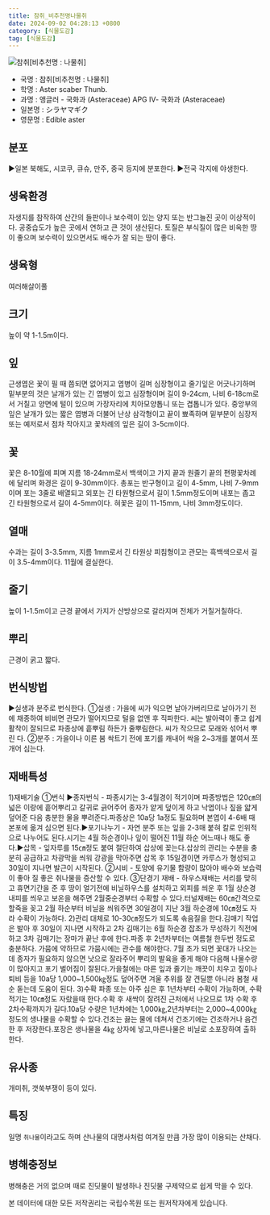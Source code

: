 ```yaml
---
title: 참취_비추천명나물취
date: 2024-09-02 04:28:13 +0800
category: [식물도감]
tag: [식물도감]
---
```




![참취[비추천명 : 나물취]](/fileUpload/plants/basic/Compositae/Aster/8061/1_th2.JPG)
- 국명 : 참취[비추천명 : 나물취]
- 학명 : Aster scaber Thunb.
- 과명 : 앵글러 - 국화과 (Asteraceae) APG Ⅳ- 국화과 (Asteraceae)
- 일본명 : シラヤマギク
- 영문명 : Edible aster


## 분포
▶일본 북해도, 시코쿠, 큐슈, 만주, 중국 등지에 분포한다.▶전국 각지에 야생한다.
## 생육환경
자생지를 참작하여 산간의 들판이나 보수력이 있는 양지 또는 반그늘진 곳이 이상적이다. 공중습도가 높은 곳에서 연하고 큰 것이 생산된다. 토질은 부식질이 많은 비옥한 땅이 좋으며 보수력이 있으면서도 배수가 잘 되는 땅이 좋다.
## 생육형
여러해살이풀 
## 크기
높이 약 1-1.5m이다.
## 잎
근생엽은 꽃이 필 때 쯤되면 없어지고 엽병이 길며 심장형이고 줄기잎은 어긋나기하며 밑부분의 것은 날개가 있는 긴 엽병이 있고 심장형이며 길이 9-24cm, 나비 6-18cm로서 거칠고 양면에 털이 있으며 가장자리에 치아모양톱니 또는 겹톱니가 있다. 중앙부의 잎은 날개가 있는 짧은 엽병과 더불어 난상 삼각형이고 끝이 뾰족하며 밑부분이 심장저 또는 예저로서 점차 작아지고 꽃차례의 잎은 길이 3-5cm이다.
## 꽃
꽃은 8-10월에 피며 지름 18-24mm로서 백색이고 가지 끝과 원줄기 끝의 편평꽃차례에 달리며 화경은 길이 9-30mm이다. 총포는 반구형이고 길이 4-5mm, 나비 7-9mm이며 포는 3줄로 배열되고 외포는 긴 타원형으로서 길이 1.5mm정도이며 내포는 좁고 긴 타원형으로서 길이 4-5mm이다. 혀꽃은 길이 11-15mm, 나비 3mm정도이다.
## 열매
수과는 길이 3-3.5mm, 지름 1mm로서 긴 타원상 피침형이고 관모는 흑백색으로서 길이 3.5-4mm이다. 11월에 결실한다.
## 줄기
높이 1-1.5m이고 근경 끝에서 가지가 산방상으로 갈라지며 전체가 거칠거칠하다.
## 뿌리
근경이 굵고 짧다.
## 번식방법
▶실생과 분주로 번식한다.①실생 : 가을에 씨가 익으면 날아가버리므로 날아가기 전에 채종하여 비비면 관모가 떨어지므로 털을 없앤 후 직파한다. 씨는 발아력이 좋고 쉽게 활착이 잘되므로 파종상에 흩뿌림 하든가 줄뿌림한다. 씨가 작으므로 모래와 섞어서 뿌린 다. ②분주 : 가을이나 이른 봄 싹트기 전에 포기를 캐내어 싹을 2~3개를 붙여서 쪼개어 심는다.
## 재배특성
1)재배기술①번식  ▶종자번식 - 파종시기는 3-4월경이 적기이며 파종방법은 120㎝의 넓은 이랑에 흩어뿌리고 갈귀로 긁어주어 종자가 얕게 덮이게 하고 낙엽이나 짚을 얇게 덮어준 다음 충분한 물을 뿌려준다.파종상은 10a당 1a정도 필요하며 본엽이 4-6배 때 본포에 옮겨 심으면 된다.▶포기나누기 - 자연 분주 또는 잎을 2-3매 붙혀 칼로 인위적으로 나누어도 된다.시기는 4월 하순경이나 잎이 떨어진 11월 하순 어느때나 해도 좋다.▶삽목 - 잎자루를 15㎝정도 붙여 절단하여 삽상에 꽂는다.삽상의 관리는 수분을 충분히 공급하고 차광막을 씌워 강광을 막아주면 삽목 후 15일경이면 카루스가 형성되고 30일이 지나면 발근이 시작된다.②시비 -  토양에 유기물 함량이 많아야 배수와 보습력이 좋아 질 좋은 취나물을 증산할 수 있다.③단경기 재배 - 하우스재배는 서리를 맞히고 휴면기간을 준 후 땅이 얼기전에 비닐하우스를 설치하고 외피를 씌운 후 1월 상순경 내피를 씌우고 보온을 해주면 2월중순경부터 수확할 수 있다.터널재배는 60㎝간격으로 할죽을 꽂고 2월 하순부터 비닐을 씌워주면 30일경이 지난 3월 하순경에 10㎝정도 자라 수확이 가능하다.2)관리대체로 10-30㎝정도가 되도록 솎음질을 한다.김매기 작업은 발아 후 30일이 지나면 시작하고 2차 김매기는 6월 하순경 잡초가 무성하기 직전에 하고 3차 김매기는 장마가 끝난 후에 한다.파종 후 2년차부터는 여름철 한두번 정도로 충분하다. 가뭄에 약하므로 가뭄시에는 관수를 해야한다. 7월 초가 되면 꽃대가 나오는데 종자가 필요하지 않으면 낫으로 잘라주어 뿌리의 발육을 좋게 해야 다음해 나물수량이 많아지고 포기 벌어짐이 잘된다.가을철에는 마른 잎과 줄기는 깨끗이 치우고 짚이나 퇴비 등을 10a당 1,000~1,500㎏정도 덮어주면 겨울 추위를 잘 견딜뿐 아니라 봄철 새순 돋는데 도움이 된다.3)수확파종 또는 아주 심은 후 1년차부터 수확이 가능하며, 수확적기는 10㎝정도 자랐을때 한다.수확 후 새싹이 잘려진 근처에서 나오므로 1차 수확 후 2차수확까지가 길다.10a당 수량은 1년차에는 1,000㎏,2년차부터는 2,000~4,000㎏정도의 생나물을 수확할 수 있다.건조는 끓는 물에 데쳐서 건조기에는 건조하거나 음건한 후 저장한다.포장은 생나물을 4㎏ 상자에 넣고,마른나물은 비닐로 소포장하여 출하한다.
## 유사종
개미취, 갯쑥부쟁이 등이 있다.
## 특징
일명 `취나물`이라고도 하며 산나물의 대명사처럼 여겨질 만큼 가장 많이 이용되는 산채다.
## 병해충정보
병해충은 거의 없으며 때로 진딧물이 발생하나 진딧물 구제약으로 쉽게 막을 수 있다.






본 데이터에 대한 모든 저작권리는 국립수목원 또는 원저작자에게 있습니다.
